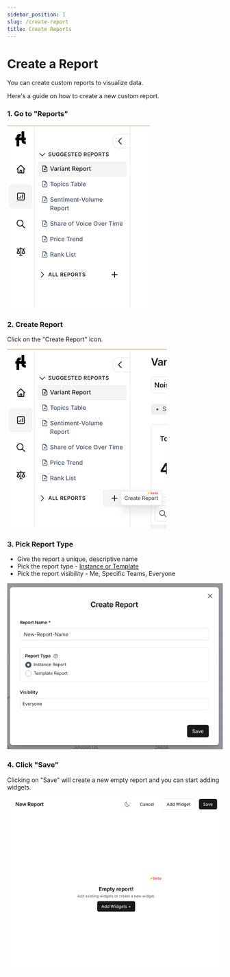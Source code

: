 ```yaml
---
sidebar_position: 1
slug: /create-report
title: Create Reports
---
```


# Create a Report

You can create custom reports to visualize data.

Here's a guide on how to create a new custom report.

### 1. Go to "Reports"

![report-menu](/img/help/reports/report-menu.png)

### 2. Create Report

Click on the "Create Report" icon.

![create-report](/img/help/reports/report-create.png)


### 3. Pick Report Type

- Give the report a unique, descriptive name 
- Pick the report type - [Instance or Template](/reports)
- Pick the report visibility - Me, Specific Teams, Everyone 

![report-modal](/img/help/reports/report-modal.png)


### 4. Click "Save"

Clicking on "Save" will create a new empty report and you can start adding widgets.

![report-empty](/img/help/reports/report-empty.png)






